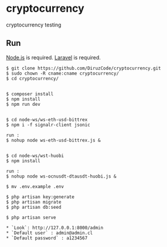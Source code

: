 # cryptocurrency
cryptocurrency testing


## Run
[Node.js](https://nodejs.org/) is required.
[Laravel](https://laravel.com) is required.

```shell
$ git clone https://github.com/DiruzCode/cryptocurrency.git
$ sudo chown -R cname:cname cryptocurrency/
$ cd cryptocurrency/


$ composer install
$ npm install
$ npm run dev


$ cd node-ws/ws-eth-usd-bittrex
$ npm i -f signalr-client jsonic

run : 
$ nohup node ws-eth-usd-bittrex.js &


$ cd node-ws/wst-huobi
$ npm install

run : 
$ nohup node ws-ocnusdt-dtausdt-huobi.js &

$ mv .env.example .env

$ php artisan key:generate
$ php artisan migrate
$ php artisan db:seed

$ php artisan serve 

* `Look`: http://127.0.0.1:8000/admin
* `Default user` : admin@admin.cl
* `Default password` : a1234567


```





